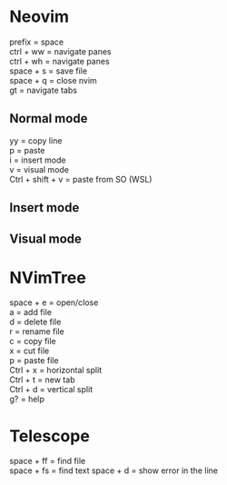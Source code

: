 # Neovim

prefix = space<br>
ctrl + ww = navigate panes<br>
ctrl + wh = navigate panes<br>
space + s = save file<br>
space + q = close nvim<br>
gt = navigate tabs

## Normal mode
yy = copy line<br>
p = paste<br>
i = insert mode<br>
v = visual mode<br>
Ctrl + shift + v = paste from SO (WSL)

## Insert mode

## Visual mode

# NVimTree

space + e = open/close<br>
a = add file<br>
d = delete file<br>
r = rename file<br>
c = copy file<br>
x = cut file<br>
p = paste file<br>
Ctrl + x = horizontal split<br>
Ctrl + t = new tab<br>
Ctrl + d = vertical split<br>
g? = help


# Telescope
space + ff = find file<br>
space + fs = find text
space + d = show error in the line
